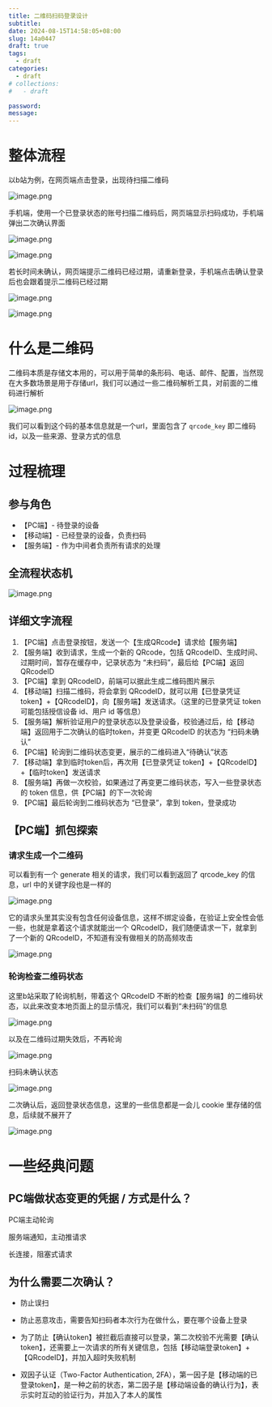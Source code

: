 ```yaml
---
title: 二维码扫码登录设计
subtitle:
date: 2024-08-15T14:58:05+08:00
slug: 14a0447
draft: true
tags:
  - draft
categories:
  - draft
# collections:
#   - draft

password:
message:
---
```

# 整体流程

以b站为例，在网页端点击登录，出现待扫描二维码

![image.png](https://obsidian-img-1300316500.cos.ap-shanghai.myqcloud.com/cattail/obsidian/pic/202408151500332.png)

手机端，使用一个已登录状态的账号扫描二维码后，网页端显示扫码成功，手机端弹出二次确认界面

![image.png](https://obsidian-img-1300316500.cos.ap-shanghai.myqcloud.com/cattail/obsidian/pic/202408151501827.png)

![image.png](https://obsidian-img-1300316500.cos.ap-shanghai.myqcloud.com/cattail/obsidian/pic/202408151503505.png)


若长时间未确认，网页端提示二维码已经过期，请重新登录，手机端点击确认登录后也会跟着提示二维码已经过期

![image.png](https://obsidian-img-1300316500.cos.ap-shanghai.myqcloud.com/cattail/obsidian/pic/202408151502841.png)

![image.png](https://obsidian-img-1300316500.cos.ap-shanghai.myqcloud.com/cattail/obsidian/pic/202408151504380.png)

# 什么是二维码

二维码本质是存储文本用的，可以用于简单的条形码、电话、邮件、配置，当然现在大多数场景是用于存储url，我们可以通过一些二维码解析工具，对前面的二维码进行解析

![image.png](https://obsidian-img-1300316500.cos.ap-shanghai.myqcloud.com/cattail/obsidian/pic/202408151533041.png)

我们可以看到这个码的基本信息就是一个url，里面包含了 `qrcode_key` 即二维码 id，以及一些来源、登录方式的信息

# 过程梳理

## 参与角色

- 【PC端】- 待登录的设备
- 【移动端】- 已经登录的设备，负责扫码
- 【服务端】- 作为中间者负责所有请求的处理

## 全流程状态机

![image.png](https://obsidian-img-1300316500.cos.ap-shanghai.myqcloud.com/cattail/obsidian/pic/202408151547207.png)

## 详细文字流程

1. 【PC端】点击登录按钮，发送一个【生成QRcode】请求给【服务端】
2. 【服务端】收到请求，生成一个新的 QRcode，包括 QRcodeID、生成时间、过期时间，暂存在缓存中，记录状态为 “未扫码”，最后给【PC端】返回 QRcodeID
3. 【PC端】拿到 QRcodeID，前端可以据此生成二维码图片展示
4. 【移动端】扫描二维码，将会拿到 QRcodeID，就可以用【已登录凭证 token】+【QRcodeID】，向【服务端】发送请求。（这里的已登录凭证 token 可能包括授信设备 id、用户 id 等信息）
5. 【服务端】解析验证用户的登录状态以及登录设备，校验通过后，给【移动端】返回用于二次确认的临时token，并变更 QRcodeID 的状态为 “扫码未确认”
6. 【PC端】轮询到二维码状态变更，展示的二维码进入“待确认”状态
7. 【移动端】拿到临时token后，再次用【已登录凭证 token】+【QRcodeID】+【临时token】发送请求
8. 【服务端】再做一次校验，如果通过了再变更二维码状态，写入一些登录状态的 token 信息，供【PC端】的下一次轮询
9. 【PC端】最后轮询到二维码状态为 “已登录”，拿到 token，登录成功

## 【PC端】抓包探索

### 请求生成一个二维码

可以看到有一个 generate 相关的请求，我们可以看到返回了 qrcode_key 的信息，url 中的关键字段也是一样的

![image.png](https://obsidian-img-1300316500.cos.ap-shanghai.myqcloud.com/cattail/obsidian/pic/202408151554692.png)

它的请求头里其实没有包含任何设备信息，这样不绑定设备，在验证上安全性会低一些，也就是拿着这个请求就能出一个 QRcodeID，我们随便请求一下，就拿到了一个新的 QRcodeID，不知道有没有做相关的防高频攻击

![image.png](https://obsidian-img-1300316500.cos.ap-shanghai.myqcloud.com/cattail/obsidian/pic/202408151557597.png)

### 轮询检查二维码状态

这里b站采取了轮询机制，带着这个 QRcodeID 不断的检查【服务端】的二维码状态，以此来改变本地页面上的显示情况，我们可以看到“未扫码”的信息

![image.png](https://obsidian-img-1300316500.cos.ap-shanghai.myqcloud.com/cattail/obsidian/pic/202408151603128.png)

以及在二维码过期失效后，不再轮询

![image.png](https://obsidian-img-1300316500.cos.ap-shanghai.myqcloud.com/cattail/obsidian/pic/202408151605044.png)

扫码未确认状态

![image.png](https://obsidian-img-1300316500.cos.ap-shanghai.myqcloud.com/cattail/obsidian/pic/202408151607073.png)

二次确认后，返回登录状态信息，这里的一些信息都是一会儿 cookie 里存储的信息，后续就不展开了

![image.png](https://obsidian-img-1300316500.cos.ap-shanghai.myqcloud.com/cattail/obsidian/pic/202408151608331.png)

# 一些经典问题

## PC端做状态变更的凭据 / 方式是什么？

 PC端主动轮询
 
服务端通知，主动推请求

长连接，阻塞式请求

## 为什么需要二次确认？

- 防止误扫

- 防止恶意攻击，需要告知扫码者本次行为在做什么，要在哪个设备上登录

- 为了防止【确认token】被拦截后直接可以登录，第二次校验不光需要【确认token】，还需要上一次请求的所有关键信息，包括【移动端登录token】+【QRcodeID】，并加入超时失败机制

- 双因子认证（Two-Factor Authentication, 2FA），第一因子是【移动端的已登录token】，是一种之前的状态，第二因子是【移动端设备的确认行为】，表示实时互动的验证行为，并加入了本人的属性